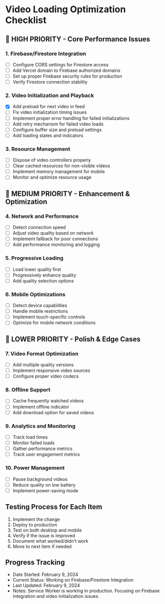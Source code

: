 # Video Loading Optimization Checklist

## 🎯 HIGH PRIORITY - Core Performance Issues

### 1. Firebase/Firestore Integration
- [ ] Configure CORS settings for Firestore access
- [ ] Add Vercel domain to Firebase authorized domains
- [ ] Set up proper Firebase security rules for production
- [ ] Verify Firestore connection stability

### 2. Video Initialization and Playback
- [x] Add preload for next video in feed
- [ ] Fix video initialization timing issues
- [ ] Implement proper error handling for failed initializations
- [ ] Add retry mechanism for failed video loads
- [ ] Configure buffer size and preload settings
- [ ] Add loading states and indicators

### 3. Resource Management
- [ ] Dispose of video controllers properly
- [ ] Clear cached resources for non-visible videos
- [ ] Implement memory management for mobile
- [ ] Monitor and optimize resource usage

## 🔄 MEDIUM PRIORITY - Enhancement & Optimization

### 4. Network and Performance
- [ ] Detect connection speed
- [ ] Adjust video quality based on network
- [ ] Implement fallback for poor connections
- [ ] Add performance monitoring and logging

### 5. Progressive Loading
- [ ] Load lower quality first
- [ ] Progressively enhance quality
- [ ] Add quality selection options

### 6. Mobile Optimizations
- [ ] Detect device capabilities
- [ ] Handle mobile restrictions
- [ ] Implement touch-specific controls
- [ ] Optimize for mobile network conditions

## 📱 LOWER PRIORITY - Polish & Edge Cases

### 7. Video Format Optimization
- [ ] Add multiple quality versions
- [ ] Implement responsive video sources
- [ ] Configure proper video codecs

### 8. Offline Support
- [ ] Cache frequently watched videos
- [ ] Implement offline indicator
- [ ] Add download option for saved videos

### 9. Analytics and Monitoring
- [ ] Track load times
- [ ] Monitor failed loads
- [ ] Gather performance metrics
- [ ] Track user engagement metrics

### 10. Power Management
- [ ] Pause background videos
- [ ] Reduce quality on low battery
- [ ] Implement power-saving mode

## Testing Process for Each Item
1. Implement the change
2. Deploy to production
3. Test on both desktop and mobile
4. Verify if the issue is improved
5. Document what worked/didn't work
6. Move to next item if needed

## Progress Tracking
- Date Started: February 9, 2024
- Current Status: Working on Firebase/Firestore Integration
- Last Updated: February 9, 2024
- Notes: Service Worker is working in production. Focusing on Firebase integration and video initialization issues. 